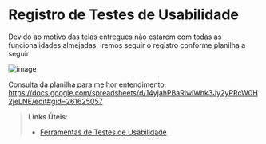 # Registro de Testes de Usabilidade

Devido ao motivo das telas entregues não estarem com todas as funcionalidades almejadas, iremos seguir o registro conforme planilha a seguir:

![image](https://user-images.githubusercontent.com/32153247/194788406-a3512b01-d51c-4bd9-921e-7d8129ddb2f9.png)

Consulta da planilha para melhor entendimento: https://docs.google.com/spreadsheets/d/14yjahPBaRlwiWhk3Jy2yPRcW0H2jeLNE/edit#gid=261625057

> **Links Úteis**:
> - [Ferramentas de Testes de Usabilidade](https://www.usability.gov/how-to-and-tools/resources/templates.html)
